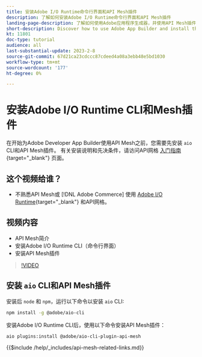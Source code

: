 ```yaml
---
title: 安装Adobe I/O Runtime命令行界面和API Mesh插件
description: 了解如何安装Adobe I/O Runtime命令行界面和API Mesh插件
landing-page-description: 了解如何使用Adobe应用程序生成器，并使用API Mesh插件安装Adobe I/O Runtime。
short-description: Discover how to use Adobe App Builder and install the Adobe I/O Runtime with API Mesh plugin.
kt: 11801
doc-type: tutorial
audience: all
last-substantial-update: 2023-2-8
source-git-commit: 67d21ca23cdccc87cdeed4a08a3ebb48e5bd1030
workflow-type: tm+mt
source-wordcount: '177'
ht-degree: 0%

---
```



# 安装Adobe I/O Runtime CLI和Mesh插件

在开始为Adobe Developer App Builder使用API Mesh之前，您需要先安装 `aio` CLI和API Mesh插件。
有关安装说明和先决条件，请访问API网格 [入门指南](https://developer.adobe.com/graphql-mesh-gateway/gateway/getting-started/){target="_blank"} 页面。

## 这个视频给谁？

* 不熟悉API Mesh或 [!DNL Adobe Commerce] 使用 [Adobe I/O Runtime](https://developer.adobe.com/runtime/docs/guides/overview/){target="_blank"} 和API网格。

## 视频内容

* API Mesh简介
* 安装Adobe I/O Runtime CLI（命令行界面）
* 安装API Mesh插件

>[!VIDEO](https://video.tv.adobe.com/v/3414122/)

## 安装 `aio` CLI和API Mesh插件

安装后 `node` 和 `npm`，运行以下命令以安装 `aio` CLI:

```bash
npm install -g @adobe/aio-cli
```

安装Adobe I/O Runtime CLI后，使用以下命令安装API Mesh插件：

```bash
aio plugins:install @adobe/aio-cli-plugin-api-mesh
```

{{$include /help/_includes/api-mesh-related-links.md}}
